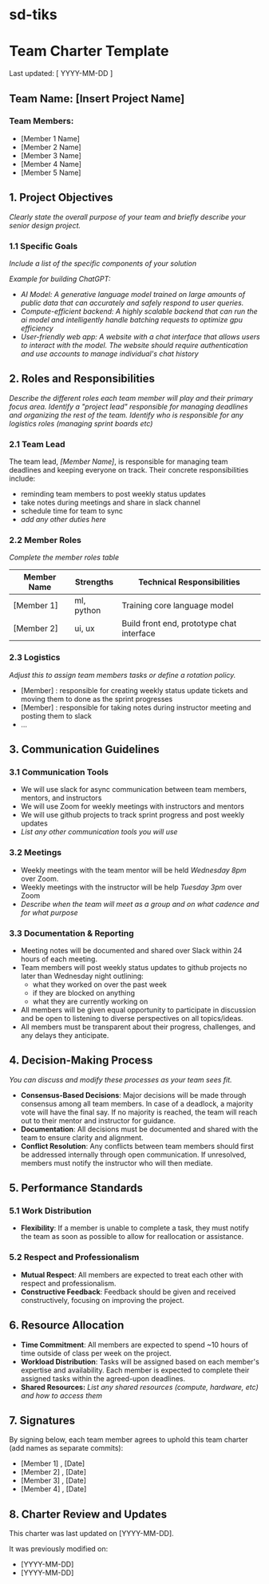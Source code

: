 # sd-tiks
# Team Charter Template
Last updated: [ YYYY-MM-DD ]

## Team Name: [Insert Project Name]

### Team Members:
- [Member 1 Name]
- [Member 2 Name]
- [Member 3 Name]
- [Member 4 Name]
- [Member 5 Name]

## 1. Project Objectives
*Clearly state the overall purpose of your team and briefly describe your senior design project.*

### 1.1 Specific Goals
*Include a list of the specific components of your solution*

*Example for building ChatGPT:*
- *AI Model: A generative language model trained on large amounts of public data that can accurately and safely respond to user queries.*
- *Compute-efficient backend: A highly scalable backend that can run the ai model and intelligently handle batching requests to optimize gpu efficiency*
- *User-friendly web app: A website with a chat interface that allows users to interact with the model. The website should require authentication and use accounts to manage individual's chat history*

## 2. Roles and Responsibilities
*Describe the different roles each team member will play and their primary focus area. Identify a "project lead" responsible for managing deadlines and organizing the rest of the team. Identify who is responsible for any logistics roles (managing sprint boards etc)*

### 2.1 Team Lead

The team lead, *[Member Name]*, is responsible for managing team deadlines and keeping everyone on track. Their concrete responsibilities include:
- reminding team members to post weekly status updates
- take notes during meetings and share in slack channel
- schedule time for team to sync
- *add any other duties here*

### 2.2 Member Roles
*Complete the member roles table*

| Member Name | Strengths  | Technical Responsibilities                |
| ----------- | ---------- | ----------------------------------------- |
| [Member 1]  | ml, python | Training core language model              |
| [Member 2]  | ui, ux     | Build front end, prototype chat interface |

### 2.3 Logistics
*Adjust this to assign team members tasks or define a rotation policy.*

- [Member] : responsible for creating weekly status update tickets and moving them to done as the sprint progresses
- [Member] : responsible for taking notes during instructor meeting and posting them to slack
- ...

## 3. Communication Guidelines

### 3.1 Communication Tools
- We will use slack for async communication between team members, mentors, and instructors
- We will use Zoom for weekly meetings with instructors and mentors
- We will use github projects to track sprint progress and post weekly updates
- *List any other communication tools you will use*


### 3.2 Meetings
- Weekly meetings with the team mentor will be held *Wednesday 8pm* over Zoom.
- Weekly meetings with the instructor will be help *Tuesday 3pm* over Zoom
- *Describe when the team will meet as a group and on what cadence and for what purpose*

### 3.3 Documentation & Reporting
- Meeting notes will be documented and shared over Slack within 24 hours of each meeting.
- Team members will post weekly status updates to github projects no later than Wednesday night outlining:
	- what they worked on over the past week
	- if they are blocked on anything
	- what they are currently working on
- All members will be given equal opportunity to participate in discussion and be open to listening to diverse perspectives on all topics/ideas.
- All members must be transparent about their progress, challenges, and any delays they anticipate.

## 4. Decision-Making Process
*You can discuss and modify these processes as your team sees fit.*

- **Consensus-Based Decisions**: Major decisions will be made through consensus among all team members. In case of a deadlock, a majority vote will have the final say. If no majority is reached, the team will reach out to their mentor and instructor for guidance.
- **Documentation**: All decisions must be documented and shared with the team to ensure clarity and alignment.
- **Conflict Resolution**: Any conflicts between team members should first be addressed internally through open communication. If unresolved, members must notify the instructor who will then mediate.

## 5. Performance Standards

### 5.1 Work Distribution
- **Flexibility**: If a member is unable to complete a task, they must notify the team as soon as possible to allow for reallocation or assistance.

### 5.2 Respect and Professionalism
- **Mutual Respect**: All members are expected to treat each other with respect and professionalism.
- **Constructive Feedback**: Feedback should be given and received constructively, focusing on improving the project.

## 6. Resource Allocation
- **Time Commitment**: All members are expected to spend ~10 hours of time outside of class per week on the project.
- **Workload Distribution**: Tasks will be assigned based on each member's expertise and availability. Each member is expected to complete their assigned tasks within the agreed-upon deadlines. 
- **Shared Resources:** *List any shared resources (compute, hardware, etc) and how to access them*

## 7. Signatures
By signing below, each team member agrees to uphold this team charter (add names as separate commits):
- [Member 1] , [Date]
- [Member 2] , [Date]
- [Member 3] , [Date]
- [Member 4] , [Date]

## 8. Charter Review and Updates
This charter was last updated on [YYYY-MM-DD].

It was previously modified on:
- [YYYY-MM-DD]
- [YYYY-MM-DD]
